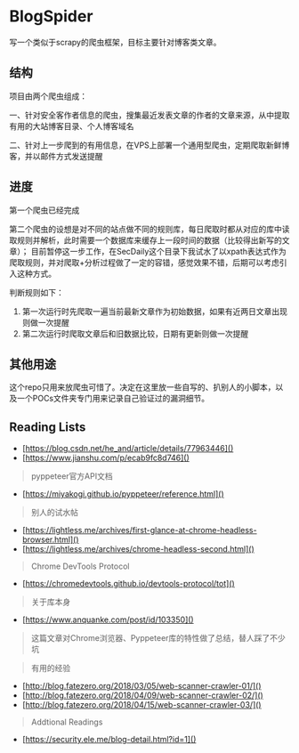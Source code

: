 # BlogSpider

写一个类似于scrapy的爬虫框架，目标主要针对博客类文章。

## 结构

项目由两个爬虫组成：

一、针对安全客作者信息的爬虫，搜集最近发表文章的作者的文章来源，从中提取有用的大站博客目录、个人博客域名

二、针对上一步爬到的有用信息，在VPS上部署一个通用型爬虫，定期爬取新鲜博客，并以邮件方式发送提醒

## 进度

第一个爬虫已经完成

第二个爬虫的设想是对不同的站点做不同的规则库，每日爬取时都从对应的库中读取规则并解析，此时需要一个数据库来缓存上一段时间的数据（比较得出新写的文章）；
目前暂停这一步工作，在SecDaily这个目录下我试水了以xpath表达式作为爬取规则，并对爬取+分析过程做了一定的容错，感觉效果不错，后期可以考虑引入这种方式。

判断规则如下：

1. 第一次运行时先爬取一遍当前最新文章作为初始数据，如果有近两日文章出现则做一次提醒
2. 第二次运行时爬取文章后和旧数据比较，日期有更新则做一次提醒

## 其他用途

这个repo只用来放爬虫可惜了。决定在这里放一些自写的、扒别人的小脚本，以及一个POCs文件夹专门用来记录自己验证过的漏洞细节。

## Reading Lists

* [https://blog.csdn.net/he_and/article/details/77963446]()
* [https://www.jianshu.com/p/ecab9fc8d746]()
> pyppeteer官方API文档
* [https://miyakogi.github.io/pyppeteer/reference.html]()
> 别人的试水帖
* [https://lightless.me/archives/first-glance-at-chrome-headless-browser.html]()
* [https://lightless.me/archives/chrome-headless-second.html]()
> Chrome DevTools Protocol
* [https://chromedevtools.github.io/devtools-protocol/tot]()
> 关于库本身
* [https://www.anquanke.com/post/id/103350]()
> 这篇文章对Chrome浏览器、Pyppeteer库的特性做了总结，替人踩了不少坑

> 有用的经验
* [http://blog.fatezero.org/2018/03/05/web-scanner-crawler-01/]()
* [http://blog.fatezero.org/2018/04/09/web-scanner-crawler-02/]()
* [http://blog.fatezero.org/2018/04/15/web-scanner-crawler-03/]()

> Addtional Readings
* [https://security.ele.me/blog-detail.html?id=1]()
